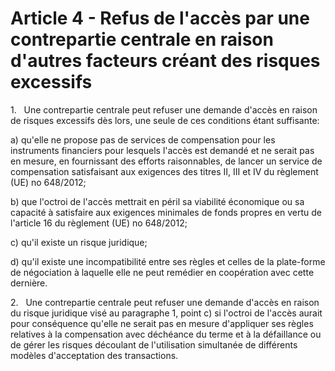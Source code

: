 # Article 4 - Refus de l'accès par une contrepartie centrale en raison d'autres facteurs créant des risques excessifs


1.   Une contrepartie centrale peut refuser une demande d'accès en raison de risques excessifs dès lors, une seule de ces conditions étant suffisante:

a) qu'elle ne propose pas de services de compensation pour les instruments financiers pour lesquels l'accès est demandé et ne serait pas en mesure, en fournissant des efforts raisonnables, de lancer un service de compensation satisfaisant aux exigences des titres II, III et IV du règlement (UE) no 648/2012;

b) que l'octroi de l'accès mettrait en péril sa viabilité économique ou sa capacité à satisfaire aux exigences minimales de fonds propres en vertu de l'article 16 du règlement (UE) no 648/2012;

c) qu'il existe un risque juridique;

d) qu'il existe une incompatibilité entre ses règles et celles de la plate-forme de négociation à laquelle elle ne peut remédier en coopération avec cette dernière.

2.   Une contrepartie centrale peut refuser une demande d'accès en raison du risque juridique visé au paragraphe 1, point c) si l'octroi de l'accès aurait pour conséquence qu'elle ne serait pas en mesure d'appliquer ses règles relatives à la compensation avec déchéance du terme et à la défaillance ou de gérer les risques découlant de l'utilisation simultanée de différents modèles d'acceptation des transactions.
